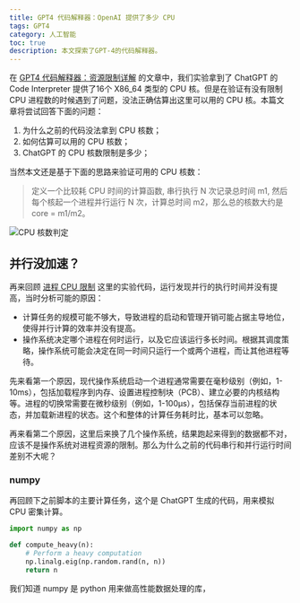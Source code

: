 ```yaml
---
title: GPT4 代码解释器：OpenAI 提供了多少 CPU
tags: GPT4
category: 人工智能
toc: true
description: 本文探索了GPT-4的代码解释器。
---
```


在 [GPT4 代码解释器：资源限制详解](https://selfboot.cn/2023/07/09/gpt4_code_interpreter_limit/) 的文章中，我们实验拿到了 ChatGPT 的 Code Interpreter 提供了16个 X86_64 类型的 CPU 核。但是在验证有没有限制 CPU 进程数的时候遇到了问题，没法正确估算出这里可以用的 CPU 核。本篇文章将尝试回答下面的问题：

1. 为什么之前的代码没法拿到 CPU 核数；
2. 如何估算可以用的 CPU 核数；
3. ChatGPT 的 CPU 核数限制是多少；

当然本文还是基于下面的思路来验证可用的 CPU 核数：

> 定义一个比较耗 CPU 时间的计算函数, 串行执行 N 次记录总时间 m1, 然后每个核起一个进程并行运行 N 次，计算总时间 m2，那么总的核数大约是 core = m1/m2。

![CPU 核数判定](https://slefboot-1251736664.cos.ap-beijing.myqcloud.com/20230712_gpt4_code_interpreter_cpu_multicore.png)

<!--more-->

## 并行没加速？

再来回顾 [进程 CPU 限制](https://selfboot.cn/2023/07/09/gpt4_code_interpreter_limit/#%E8%BF%9B%E7%A8%8B-CPU-%E9%99%90%E5%88%B6) 这里的实验代码，运行发现并行的执行时间并没有提高，当时分析可能的原因：

- 计算任务的规模可能不够大，导致进程的启动和管理开销可能占据主导地位，使得并行计算的效率并没有提高。
- 操作系统决定哪个进程在何时运行，以及它应该运行多长时间。根据其调度策略，操作系统可能会决定在同一时间只运行一个或两个进程，而让其他进程等待。

先来看第一个原因，现代操作系统启动一个进程通常需要在毫秒级别（例如，1-10ms），包括加载程序到内存、设置进程控制块（PCB）、建立必要的内核结构等。进程的切换常需要在微秒级别（例如，1-100µs），包括保存当前进程的状态，并加载新进程的状态。这个和整体的计算任务耗时比，基本可以忽略。

再来看第二个原因，这里后来换了几个操作系统，结果跑起来得到的数据都不对，应该不是操作系统对进程资源的限制。那么为什么之前的代码串行和并行运行时间差别不大呢？

### numpy

再回顾下之前脚本的主要计算任务，这个是 ChatGPT 生成的代码，用来模拟 CPU 密集计算。

```python
import numpy as np

def compute_heavy(n):
    # Perform a heavy computation
    np.linalg.eig(np.random.rand(n, n))
    return n
```

我们知道 numpy 是 python 用来做高性能数据处理的库，